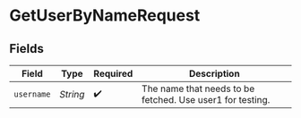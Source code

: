 # GetUserByNameRequest


## Fields

| Field                                                     | Type                                                      | Required                                                  | Description                                               |
| --------------------------------------------------------- | --------------------------------------------------------- | --------------------------------------------------------- | --------------------------------------------------------- |
| `username`                                                | *String*                                                  | :heavy_check_mark:                                        | The name that needs to be fetched. Use user1 for testing. |